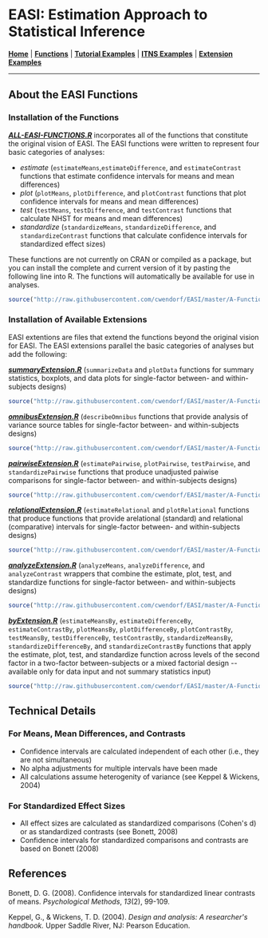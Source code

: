 # EASI: Estimation Approach to Statistical Inference

[**Home**](../EASI/) | 
[**Functions**](https://github.com/cwendorf/EASI/tree/master/A-Functions) | 
[**Tutorial Examples**](https://github.com/cwendorf/EASI/tree/master/B-TutorialExamples) | 
[**ITNS Examples**](https://github.com/cwendorf/EASI/tree/master/C-ITNSExamples) | 
[**Extension Examples**](https://github.com/cwendorf/EASI/tree/master/D-ExtensionExamples)

---

## About the EASI Functions

### Installation of the Functions

[**_ALL-EASI-FUNCTIONS.R_**](./ALL-EASI-FUNCTIONS.R) incorporates all of the functions that constitute the original vision of EASI. The EASI functions were written to represent four basic categories of analyses:

- _estimate_ (`estimateMeans`,`estimateDifference`, and `estimateContrast` functions that estimate confidence intervals for means and mean differences)
- _plot_ (`plotMeans`, `plotDifference`, and `plotContrast` functions that plot confidence intervals for means and mean differences)
- _test_ (`testMeans`, `testDifference`, and `testContrast` functions that calculate NHST for means and mean differences)
- _standardize_ (`standardizeMeans`, `standardizeDifference`, and `standardizeContrast` functions that calculate confidence intervals for standardized effect sizes)

These functions are not currently on CRAN or compiled as a package, but you can install the complete and current version of it by pasting the following line into R. The functions will automatically be available for use in analyses.

```r
source("http://raw.githubusercontent.com/cwendorf/EASI/master/A-Functions/ALL-EASI-FUNCTIONS.R")
```


### Installation of Available Extensions

EASI extentions are files that extend the functions beyond the original vision for EASI. The EASI extensions parallel the basic categories of analyses but add the following:


[**_summaryExtension.R_**](./summaryExtension.R) (`summarizeData` and `plotData` functions for summary statistics, boxplots, and data plots for single-factor between- and within-subjects designs)
```r
source("http://raw.githubusercontent.com/cwendorf/EASI/master/A-Functions/summaryExtension.R")
```

[**_omnibusExtension.R_**](./omnibusExtension.R) (`describeOmnibus` functions that provide analysis of variance source tables for single-factor between- and within-subjects designs)
```r
source("http://raw.githubusercontent.com/cwendorf/EASI/master/A-Functions/omnibusExtension.R")
```

[**_pairwiseExtension.R_**](./pairwiseExtension.R) (`estimatePairwise`, `plotPairwise`, `testPairwise`, and `standardizePairwise` functions that produce unadjusted paiwise comparisons for single-factor between- and within-subjects designs)
```r
source("http://raw.githubusercontent.com/cwendorf/EASI/master/A-Functions/pairwiseExtension.R")
```

[**_relationalExtension.R_**](./relationalExtension.R) (`estimateRelational` and `plotRelational` functions that produce functions that provide arelational (standard) and relational (comparative) intervals for single-factor between- and within-subjects designs)
```r
source("http://raw.githubusercontent.com/cwendorf/EASI/master/A-Functions/relationalExtension.R")
```

[**_analyzeExtension.R_**](./analyzeExtension.R) (`analyzeMeans`, `analyzeDifference`, and `analyzeContrast` wrappers that combine the estimate, plot, test, and standardize functions for single-factor between- and within-subjects designs)
```r
source("http://raw.githubusercontent.com/cwendorf/EASI/master/A-Functions/analyzeExtension.R")
```

[**_byExtension.R_**](./byExtension.R) (`estimateMeansBy`, `estimateDifferenceBy`, `estimateContrastBy`, `plotMeansBy`, `plotDifferenceBy`, `plotContrastBy`, `testMeansBy`, `testDifferenceBy`, `testContrastBy`, `standardizeMeansBy`, `standardizeDifferenceBy`, and `standardizeContrastBy` functions that apply the estimate, plot, test, and standardize function across levels of the second factor in a two-factor between-subjects or a mixed factorial design -- available only for data input and not summary statistics input)
```r
source("http://raw.githubusercontent.com/cwendorf/EASI/master/A-Functions/byExtension.R")
```

## Technical Details

### For Means, Mean Differences, and Contrasts

- Confidence intervals are calculated independent of each other (i.e., they are not simultaneous)
- No alpha adjustments for multiple intervals have been made
- All calculations assume heterogenity of variance (see Keppel & Wickens, 2004)

### For Standardized Effect Sizes

- All effect sizes are calculated as standardized comparisons (Cohen's d) or as standardized contrasts (see Bonett, 2008)
- Confidence intervals for standardized comparisons and contrasts are based on Bonett (2008)

## References

Bonett, D. G. (2008). Confidence intervals for standardized linear contrasts of means. _Psychological Methods_, _13_(2), 99-109.

Keppel, G., & Wickens, T. D. (2004). _Design and analysis: A researcher's handbook._ Upper Saddle River, NJ: Pearson Education.
